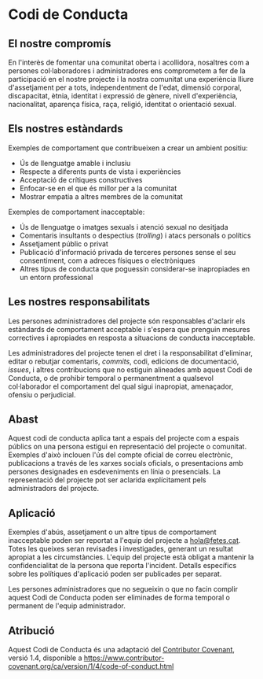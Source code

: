 # Codi de Conducta

## El nostre compromís

En l'interès de fomentar una comunitat oberta i acollidora, nosaltres com a persones col·laboradores i administradores ens comprometem a fer de la participació en el nostre projecte i la nostra comunitat una experiència lliure d'assetjament per a tots, independentment de l'edat, dimensió corporal, discapacitat, ètnia, identitat i expressió de gènere, nivell d'experiència, nacionalitat, aparença física, raça, religió, identitat o orientació sexual.

## Els nostres estàndards

Exemples de comportament que contribueixen a crear un ambient positiu:

* Ús de llenguatge amable i inclusiu
* Respecte a diferents punts de vista i experiències
* Acceptació de crítiques constructives
* Enfocar-se en el que és millor per a la comunitat
* Mostrar empatia a altres membres de la comunitat

Exemples de comportament inacceptable:

* Ús de llenguatge o imatges sexuals i atenció sexual no desitjada
* Comentaris insultants o despectius (*trolling*) i atacs personals o polítics
* Assetjament públic o privat
* Publicació d'informació privada de terceres persones sense el seu consentiment, com a adreces físiques o electròniques
* Altres tipus de conducta que poguessin considerar-se inapropiades en un entorn professional

## Les nostres responsabilitats

Les persones administradores del projecte són responsables d'aclarir els estàndards de comportament acceptable i s'espera que prenguin mesures correctives i apropiades en resposta a situacions de conducta inacceptable. 

Les administradores del projecte tenen el dret i la responsabilitat d'eliminar, editar o rebutjar comentaris, *commits*, codi, edicions de documentació, *issues*, i altres contribucions que no estiguin alineades amb aquest Codi de Conducta, o de prohibir temporal o permanentment a qualsevol col·laborador el comportament del qual sigui inapropiat, amenaçador, ofensiu o perjudicial.

## Abast

Aquest codi de conducta aplica tant a espais del projecte com a espais públics on una persona estigui en representació del projecte o comunitat. Exemples d'això inclouen l'ús del compte oficial de correu electrònic, publicacions a través de les xarxes socials oficials, o presentacions amb persones designades en esdeveniments en línia o presencials. La representació del projecte pot ser aclarida explícitament pels administradors del projecte.
 
## Aplicació

Exemples d'abús, assetjament o un altre tipus de comportament inacceptable poden ser reportat a l'equip del projecte a hola@fetes.cat. Totes les queixes seran revisades i investigades, generant un resultat apropiat a les circumstàncies. L'equip del projecte està obligat a mantenir la confidencialitat de la persona que reporta l'incident. Detalls específics sobre les polítiques d'aplicació poden ser publicades per separat.

Les persones administradores que no segueixin o que no facin complir aquest Codi de Conducta poden ser eliminades de forma temporal o permanent de l'equip administrador.

## Atribució

Aquest Codi de Conducta és una adaptació del [Contributor Covenant][homepage], versió 1.4, disponible a https://www.contributor-covenant.org/ca/version/1/4/code-of-conduct.html

[homepage]: https://www.contributor-covenant.org
